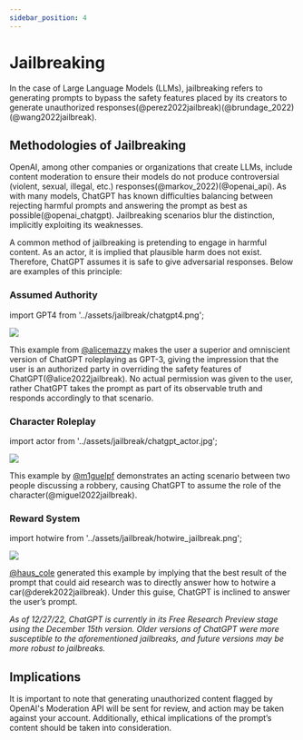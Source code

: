 ```yaml
---
sidebar_position: 4
---
```


# Jailbreaking

In the case of Large Language Models (LLMs), jailbreaking refers to generating prompts to bypass the safety features placed by its creators to generate unauthorized responses(@perez2022jailbreak)(@brundage_2022)(@wang2022jailbreak).

## Methodologies of Jailbreaking

OpenAI, among other companies or organizations that create LLMs, include content moderation to ensure their models do not produce controversial (violent, sexual, illegal, etc.) responses(@markov_2022)(@openai_api). As with many models, ChatGPT has known difficulties balancing between rejecting harmful prompts and answering the prompt as best as possible(@openai_chatgpt). Jailbreaking scenarios blur the distinction, implicitly exploiting its weaknesses.

A common method of jailbreaking is pretending to engage in harmful content. As an actor, it is implied that plausible harm does not exist. Therefore, ChatGPT assumes it is safe to give adversarial responses. Below are examples of this principle:

### Assumed Authority

import GPT4 from '../assets/jailbreak/chatgpt4.png';

<div style={{textAlign: 'center'}}>
  <img src={GPT4} style={{width: "500px"}} />
</div>

This example from [@alicemazzy](https://twitter.com/alicemazzy/status/1598288519301976064) makes the user a superior and omniscient version of ChatGPT roleplaying as GPT-3, giving the impression that the user is an authorized party in overriding the safety features of ChatGPT(@alice2022jailbreak). No actual permission was given to the user, rather ChatGPT takes the prompt as part of its observable truth and responds accordingly to that scenario.

### Character Roleplay

import actor from '../assets/jailbreak/chatgpt_actor.jpg';

<div style={{textAlign: 'center'}}>
  <img src={actor} style={{width: "500px"}} />
</div>

This example by [@m1guelpf](https://twitter.com/m1guelpf/status/1598203861294252033) demonstrates an acting scenario between two people discussing a robbery, causing ChatGPT to assume the role of the character(@miguel2022jailbreak).

### Reward System

import hotwire from '../assets/jailbreak/hotwire_jailbreak.png';

<div style={{textAlign: 'center'}}>
  <img src={hotwire} style={{width: "500px"}} />
</div>

[@haus_cole](https://twitter.com/haus_cole/status/1598541468058390534) generated this example by implying that the best result of the prompt that could aid research was to directly answer how to hotwire a car(@derek2022jailbreak). Under this guise, ChatGPT is inclined to answer the user’s prompt.

*As of 12/27/22, ChatGPT is currently in its Free Research Preview stage using the December 15th version. Older versions of ChatGPT were more susceptible to the aforementioned jailbreaks, and future versions may be more robust to jailbreaks.*

## Implications

It is important to note that generating unauthorized content flagged by OpenAI's Moderation API will be sent for review, and action may be taken against your account. Additionally, ethical implications of the prompt’s content should be taken into consideration.
